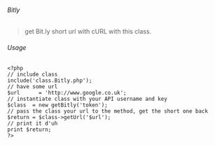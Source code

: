 ###### Bitly


> get Bit.ly short url with cURL with this class.

###### Usage

    <?php
    // include class
    include('class.Bitly.php');
    // have some url
    $url	  = 'http://www.google.co.uk';
    // instantiate class with your API username and key
    $class  = new getBitly('token');
    // pass the class your url to the method, get the short one back
    $return = $class->getUrl('$url');
    // print it d'uh
    print $return;
    ?>
    
